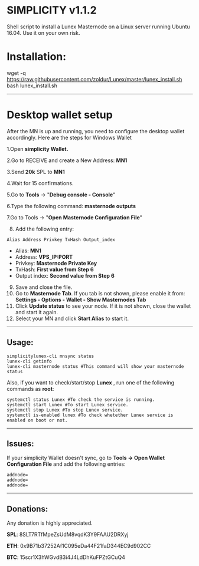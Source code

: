 # SIMPLICITY v1.1.2
Shell script to install a Lunex Masternode on a Linux server running Ubuntu 16.04. Use it on your own risk.

# Installation:
wget -q https://raw.githubusercontent.com/zoldur/Lunex/master/lunex_install.sh
bash lunex_install.sh
***
# Desktop wallet setup
After the MN is up and running, you need to configure the desktop wallet accordingly. Here are the steps for Windows Wallet

1.Open **simplicity Wallet.**

2.Go to RECEIVE and create a New Address: **MN1**

3.Send **20k** SPL to **MN1**

4.Wait for 15 confirmations.

5.Go to **Tools** -> "**Debug console - Console**"

6.Type the following command: **masternode outputs**

7.Go to Tools -> "**Open Masternode Configuration File**"

8. Add the following entry:
```
Alias Address Privkey TxHash Output_index
```
* Alias: **MN1**
* Address: **VPS_IP:PORT**
* Privkey: **Masternode Private Key**
* TxHash: **First value from Step 6**
* Output index:  **Second value from Step 6**
9. Save and close the file.
10. Go to **Masternode Tab**. If you tab is not shown, please enable it from: **Settings - Options - Wallet - Show Masternodes Tab**
11. Click **Update status** to see your node. If it is not shown, close the wallet and start it again.
12. Select your MN and click **Start Alias** to start it.
***


## Usage:
```
simplicitylunex-cli mnsync status
lunex-cli getinfo
lunex-cli masternode status #This command will show your masternode status
```

Also, if you want to check/start/stop **Lunex** , run one of the following commands as **root**:

```
systemctl status Lunex #To check the service is running.
systemctl start Lunex #To start Lunex service.
systemctl stop Lunex #To stop Lunex service.
systemctl is-enabled lunex #To check whetether Lunex service is enabled on boot or not.
```
***

## Issues:
If your simplicity Wallet doesn't sync, go to **Tools -> Open Wallet Configuration File** and add the following entries:
```
addnode=
addnode=
addnode=
```

***
## Donations:  

Any donation is highly appreciated.  

**SPL**: 8SLT7RTfMpeZsUdM8vqdK3Y9FAAU2DRXyj

**ETH**: 0x9B71b37252Af1C095eDa44F21faD344EC9d902CC

**BTC**: 15scr1X3hWGvdB3i4J4LdDhKuFPZtGCuQ4

